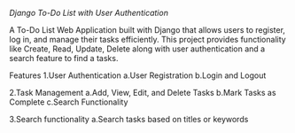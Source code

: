 *Django To-Do List with User Authentication*

A To-Do List Web Application built with Django that allows users to register, log in, and manage their tasks efficiently. This project provides functionality like Create, Read, Update, Delete along with user authentication and a search feature to find a tasks.

Features
1.User Authentication
a.User Registration
b.Login and Logout

2.Task Management
a.Add, View, Edit, and Delete Tasks
b.Mark Tasks as Complete
c.Search Functionality

3.Search functionality
a.Search tasks based on titles or keywords

